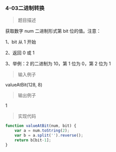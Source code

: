 ### 4-03二进制转换

> 题目描述

获取数字 num 二进制形式第 bit 位的值。注意：  

1、bit 从 1 开始  

2、返回 0 或 1  

3、举例：2 的二进制为 10，第 1 位为 0，第 2 位为 1   


> 输入例子

valueAtBit(128, 8)

> 输出例子

1

> 实现代码

``` js
function valueAtBit(num, bit) {
	var a = num.toString(2);
    var b = a.split('').reverse();
    return b[bit-1];
}
```